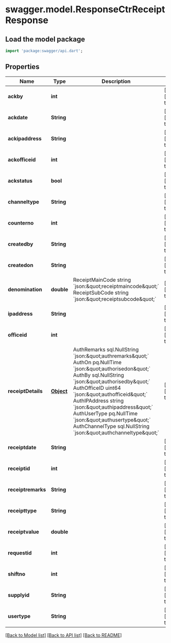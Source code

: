 # swagger.model.ResponseCtrReceiptResponse

## Load the model package
```dart
import 'package:swagger/api.dart';
```

## Properties
Name | Type | Description | Notes
------------ | ------------- | ------------- | -------------
**ackby** | **int** |  | [optional] [default to null]
**ackdate** | **String** |  | [optional] [default to null]
**ackipaddress** | **String** |  | [optional] [default to null]
**ackofficeid** | **int** |  | [optional] [default to null]
**ackstatus** | **bool** |  | [optional] [default to null]
**channeltype** | **String** |  | [optional] [default to null]
**counterno** | **int** |  | [optional] [default to null]
**createdby** | **String** |  | [optional] [default to null]
**createdon** | **String** |  | [optional] [default to null]
**denomination** | **double** | ReceiptMainCode string    &#x60;json:\&quot;receiptmaincode\&quot;&#x60; ReceiptSubCode  string    &#x60;json:\&quot;receiptsubcode\&quot;&#x60; | [optional] [default to null]
**ipaddress** | **String** |  | [optional] [default to null]
**officeid** | **int** |  | [optional] [default to null]
**receiptDetails** | [**Object**](Object.md) | AuthRemarks     sql.NullString &#x60;json:\&quot;authremarks\&quot;&#x60; AuthOn          pq.NullTime    &#x60;json:\&quot;authorisedon\&quot;&#x60; AuthBy          sql.NullString &#x60;json:\&quot;authorisedby\&quot;&#x60; AuthOfficeID    uint64         &#x60;json:\&quot;authofficeid\&quot;&#x60; AuthIPAddress   string         &#x60;json:\&quot;authipaddress\&quot;&#x60; AuthUserType    pq.NullTime    &#x60;json:\&quot;authusertype\&quot;&#x60; AuthChannelType sql.NullString &#x60;json:\&quot;authchanneltype\&quot;&#x60; | [optional] [default to null]
**receiptdate** | **String** |  | [optional] [default to null]
**receiptid** | **int** |  | [optional] [default to null]
**receiptremarks** | **String** |  | [optional] [default to null]
**receipttype** | **String** |  | [optional] [default to null]
**receiptvalue** | **double** |  | [optional] [default to null]
**requestid** | **int** |  | [optional] [default to null]
**shiftno** | **int** |  | [optional] [default to null]
**supplyid** | **String** |  | [optional] [default to null]
**usertype** | **String** |  | [optional] [default to null]

[[Back to Model list]](../README.md#documentation-for-models) [[Back to API list]](../README.md#documentation-for-api-endpoints) [[Back to README]](../README.md)

